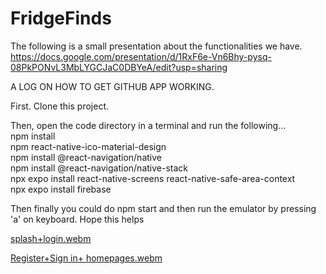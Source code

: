# FridgeFinds

The following is a small presentation about the functionalities we have. <br/>
https://docs.google.com/presentation/d/1RxF6e-Vn6Bhy-pysq-08PkPONvL3MbLYGCJaC0DBYeA/edit?usp=sharing <br/>

A LOG ON HOW TO GET GITHUB APP WORKING.

First. Clone this project.

Then, open the code directory in a terminal and run the following...<br/>
npm install <br/>
npm react-native-ico-material-design <br/>
npm install @react-navigation/native <br/>
npm install @react-navigation/native-stack <br/>
npx expo install react-native-screens react-native-safe-area-context <br/>
npx expo install firebase <br/>

Then finally you could do npm start and then run the emulator by pressing 'a' on keyboard. Hope this helps <br/>

[splash+login.webm](https://github.com/DiegoOzuna/FridgeFinds/assets/91403113/66e870e6-0573-4ec5-9bd9-53306357c01f) 

[Register+Sign in+ homepages.webm](https://github.com/DiegoOzuna/FridgeFinds/assets/91403113/d039044a-0334-49a6-884a-a04e06cae636) 

